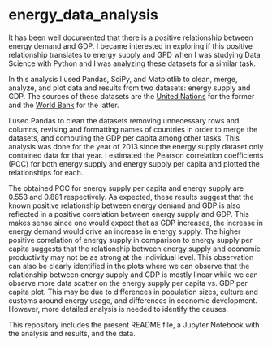 # energy_data_analysis
It has been well documented that there is a positive relationship between energy demand and GDP. I became interested in exploring if this positive relationship translates to energy supply and GPD when I was studying Data Science with Python and I was analyzing these datasets for a similar task.

In this analysis I used Pandas, SciPy, and Matplotlib to clean, merge, analyze, and plot data and results from two datasets: energy supply and GDP. The sources of these datasets are the [United Nations](https://unstats.un.org/unsd/energystats/data/) for the former and the [World Bank](https://data.worldbank.org/) for the latter.

I used Pandas to clean the datasets removing unnecessary rows and columns, revising and formatting names of countries in order to merge the datasets, and computing the GDP per capita among other tasks. This analysis was done for the year of 2013 since the energy supply dataset only contained data for that year. I estimated the Pearson correlation coefficients (PCC) for both energy supply and energy supply per capita and plotted the relationships for each.

The obtained PCC for energy supply per capita and energy supply are 0.553 and 0.881 respectively. As expected, these results suggest that the known positive relationship between energy demand and GDP is also reflected in a positive correlation between energy supply and GDP. This makes sense since one would expect that as GDP increases, the increase in energy demand would drive an increase in energy supply. The higher positive correlation of energy supply in comparison to energy supply per capita suggests that the relationship between energy supply and economic productivity may not be as strong at the individual level. This observation can also be clearly identified in the plots where we can observe that the relationship between energy supply and GDP is mostly linear while we can observe more data scatter on the energy supply per capita vs. GDP per capita plot. This may be due to differences in population sizes, culture and customs around energy usage, and differences in economic development. However, more detailed analysis is needed to identify the causes.

This repository includes the present README file, a Jupyter Notebook with the analysis and results, and the data.
